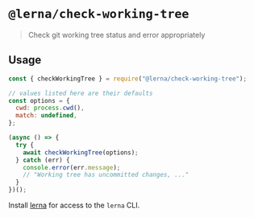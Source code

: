 # `@lerna/check-working-tree`

> Check git working tree status and error appropriately

## Usage

```js
const { checkWorkingTree } = require("@lerna/check-working-tree");

// values listed here are their defaults
const options = {
  cwd: process.cwd(),
  match: undefined,
};

(async () => {
  try {
    await checkWorkingTree(options);
  } catch (err) {
    console.error(err.message);
    // "Working tree has uncommitted changes, ..."
  }
})();
```

Install [lerna](https://www.npmjs.com/package/lerna) for access to the `lerna` CLI.
